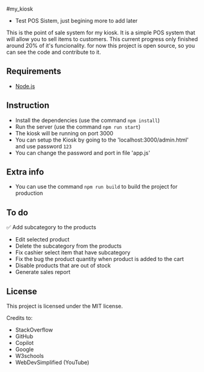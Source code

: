 #my_kiosk

 - Test POS Sistem, just begining more to add later

This is the point of sale system for my kiosk. It is a simple POS system that will allow you to sell items to customers. This current progress only finished around 20% of it's funcionality.
for now this project is open source, so you can see the code and contribute to it.

## Requirements
* [Node.js](https://nodejs.org/)

## Instruction
* Install the dependencies (use the command `npm install`)
* Run the server (use the command `npm run start`)
* The kiosk will be running on port 3000
* You can setup the Kiosk by going to the 'localhost:3000/admin.html' and use password `123`
* You can change the password and port in file 'app.js'

## Extra info
* You can use the command `npm run build` to build the project for production

## To do
✅ Add subcategory to the products
* Edit selected product
* Delete the subcategory from the products
* Fix cashier select item that have subcategory
* Fix the bug the product quantity when product is added to the cart
* Disable products that are out of stock
* Generate sales report

## License
This project is licensed under the MIT license.


Credits to:
* StackOverflow
* GitHub
* Copilot
* Google
* W3schools
* WebDevSimplified (YouTube)